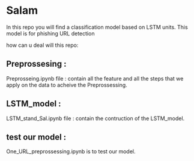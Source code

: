# Salam
In this repo you will find a classification model based on LSTM units. This model is for phishing URL detection

how can u deal will this repo:
## Preprossesing :
Preprosseing.ipynb  file : contain all the feature and all the steps that we apply on the data to acheive the Preprossessing.
## LSTM_model : 
LSTM_stand_Sal.ipynb file : contain the contruction of the LSTM_model.
## test our model :
One_URL_preprossessing.ipynb is to test our model.

